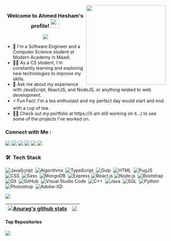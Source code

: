 
<img width="250" align="right" src="https://c.tenor.com/_DOBjnGspYAAAAAM/code-coding.gif">

<h3 align="center">
  Welcome to Ahmed Hesham's profile!
  <img src="https://media.giphy.com/media/hvRJCLFzcasrR4ia7z/giphy.gif" width="28">
</h3>

<!-- Typing SVG by DenverCoder1 - https://github.com/DenverCoder1/readme-typing-svg -->
<p align="center">
  <a href="https://github.com/DenverCoder1/readme-typing-svg"><img src="https://readme-typing-svg.herokuapp.com/?lines=Full-stack%20web%20developer;Always%20learning%20new%20things&font=Fira%20Code&center=true&width=440&height=45&color=f75c7e&vCenter=true&size=22"></a>
</p> 

- 🏢 I'm a Software Engineer and a Computer Science student at Modern Academy in Maadi. 
- 👨‍💻 As a CS student, I'm constantly learning and exploring new technologies to improve my skills.
- 💬 Ask me about my experience with JavaScript, ReactJS, and NodeJS, or anything related to web development.
- ⚡ Fun Fact: I'm a tea enthusiast and my perfect day would start and end with a cup of tea.
- 👨‍💻 Check out my portfolio at https://(I am still working on it...) to see some of the projects I've worked on.


### Connect with Me :

<a href="https://www.linkedin.com/in/ahmed-hesham-6b1959220/" target="_blank"><img src="https://img.shields.io/badge/-Ahmed%20Hesham-0077B5?style=for-the-badge&logo=Linkedin&logoColor=white"/></a>
<a href="https://t.me/Ahmed7esham" target="_blank"><img src="https://img.shields.io/badge/-Ahmed%20Hesham-0077B5?style=for-the-badge&logo=Telegram&logoColor=white"/></a>
<a href="https://www.instagram.com/ahmed_hescham/" target="_blank"><img src="https://img.shields.io/badge/-Ahmed%20Hesham-0077B5?style=for-the-badge&logo=Instagram&logoColor=orange"/></a>
<a href="[[https://codeforces.com/group/MWSDmqGsZm/contests](https://codeforces.com/profile/ahmedhesham123)](https://codeforces.com/profile/ahmedhesham123)" target="_blank"><img src="https://img.shields.io/badge/-Ahmed%20Hesham-0077B5?style=for-the-badge&logo=Codeforces&logoColor=yellow"/></a>
<a href="https://leetcode.com/Ahmed-Hesham123/" target="_blank"><img src="https://img.shields.io/badge/-Ahmed%20Hesham-0077B5?style=for-the-badge&logo=Leetcode&logoColor=red"/></a>
<a href="https://www.codewars.com/users/Ahmed_Hesham" target="_blank"><img src="https://img.shields.io/badge/-Ahmed%20Hesham-0077B5?style=for-the-badge&logo=Codewars&logoColor=red"/></a>
### 🛠 &nbsp;Tech Stack
![JavaScript](https://img.shields.io/badge/-JavaScript-05122A?style=flat&logo=javascript)&nbsp;
![Algorithms](https://img.shields.io/badge/-Algorithms-05122A?style=flat&logo=algorithms)&nbsp;
![TypeScript](https://img.shields.io/badge/-TypeScript-05122A?style=flat&logo=typescript)&nbsp;
![Gulp](https://img.shields.io/badge/-Gulp-05122A?style=flat&logo=gulp)&nbsp;
![HTML](https://img.shields.io/badge/-HTML-05122A?style=flat&logo=HTML5)&nbsp;
![PugJS](https://img.shields.io/badge/-Pug-05122A?style=flat&logo=pug)&nbsp;
![CSS](https://img.shields.io/badge/-CSS-05122A?style=flat&logo=CSS3&logoColor=1572B6)&nbsp;
![Sass](https://img.shields.io/badge/-Sass-05122A?style=flat&logo=sass)&nbsp;
![MongoDB](https://img.shields.io/badge/-MongoDB-05122A?style=flat&logo=MongoDB)&nbsp;
![Express](https://img.shields.io/badge/-Express-05122A?style=flat&logo=express)
![React.js](https://img.shields.io/badge/-React-05122A?style=flat&logo=react)
![Node.js](https://img.shields.io/badge/-Node.js-05122A?style=flat&logo=node.js&logoColor=339933)&nbsp;
![Bootstrap](https://img.shields.io/badge/-Bootstrap-05122A?style=flat&logo=bootstrap&logoColor=563D7C)&nbsp;
![Git](https://img.shields.io/badge/-Git-05122A?style=flat&logo=git)&nbsp;
![GitHub](https://img.shields.io/badge/-GitHub-05122A?style=flat&logo=github)&nbsp;
![Visual Studio Code](https://img.shields.io/badge/-Visual%20Studio%20Code-05122A?style=flat&logo=visual-studio-code&logoColor=007ACC)&nbsp;
![C++](https://img.shields.io/badge/-C++%20-05122A?style=flat&logo=cplusplus)&nbsp;
![Java](https://img.shields.io/badge/-Java-05122A?style=flat&logo=java)&nbsp;
![SQL](https://img.shields.io/badge/-SQL-05122A?style=flat&logo=SQLDB)&nbsp;
![Python](https://img.shields.io/badge/-Python%20-05122A?style=flat&logo=python)&nbsp;
![Photoshop](https://img.shields.io/badge/-Photoshop%20-05122A?style=flat&logo=adobephotoshop)&nbsp;
![Adobe-XD](https://img.shields.io/badge/-AdobeXD%20-05122A?style=flat&logo=adobeXD)&nbsp;



<a href="https://komarev.com/ghpvc/?username=Ahmed-Hesham123&style=for-the-badge">
    <img src="https://komarev.com/ghpvc/?username=Ahmed-Hesham123&style=for-the-badge">
</a>



| <a href="https://github.com/Ahmed-Hesham123"><img align="center" src="https://github-readme-stats.vercel.app/api?username=Ahmed-Hesham123&show_icons=true&include_all_commits=true&theme=radical&hide_border=true" alt="Anurag's github stats" /></a> | <a href="https://github.com/Ahmed-Hesham123"><img align="center" src="https://github-readme-stats.vercel.app/api/top-langs/?username=Ahmed-Hesham123&layout=compact&theme=radical&hide_border=true" /></a> |
| ------------- | ------------- |

#### Top Repositories


<a href="https://github.com/Ahmed-Hesham123">
  <img align="center" src="https://github-readme-stats.vercel.app/api/pin/?username=Ahmed-Hesham123&repo=Algorithms-DataStructure&theme=radical" />
</a>
